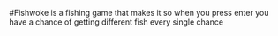#Fishwoke is a fishing game that makes it so when you press enter you have a chance of getting different fish every single chance
